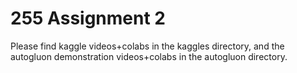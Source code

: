 # 255 Assignment 2

Please find kaggle videos+colabs in the kaggles directory, and the autogluon demonstration videos+colabs in the autogluon directory.
